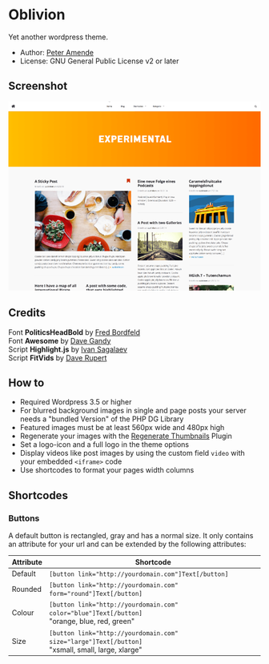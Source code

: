# Oblivion

Yet another wordpress theme.

* Author: [Peter Amende](http://zutrinken.com/)
* License: GNU General Public License v2 or later

## Screenshot

![preview](screenshot.png)

## Credits

Font **PoliticsHeadBold** by [Fred Bordfeld](http://kaklotter.de/)  
Font **Awesome** by [Dave Gandy](https://github.com/FortAwesome/Font-Awesome)  
Script **Highlight.js** by [Ivan Sagalaev](https://github.com/isagalaev/highlight.js)  
Script **FitVids** by [Dave Rupert](https://github.com/davatron5000/FitVids.js)  

## How to

* Required Wordpress 3.5 or higher
* For blurred background images in single and page posts your server needs a "bundled Version" of the PHP DG Library
* Featured images must be at least 560px wide and 480px high
* Regenerate your images with the [Regenerate Thumbnails](http://wordpress.org/plugins/regenerate-thumbnails/) Plugin
* Set a logo-icon and a full logo in the theme options
* Display videos like post images by using the custom field ```video``` with your embedded ```<iframe>``` code
* Use shortcodes to format your pages width columns

## Shortcodes

### Buttons

A default button is rectangled, gray and has a normal size. It only contains an attribute for your url and can be extended by the following attributes:

| Attribute | Shortcode |
| --- | --- |
| Default | ````[button link="http://yourdomain.com"]Text[/button]```` |
| Rounded | ````[button link="http://yourdomain.com" form="round"]Text[/button]```` |
| Colour | ````[button link="http://yourdomain.com" color="blue"]Text[/button]````<br />"orange, blue, red, green" |
| Size | ````[button link="http://yourdomain.com" size="large"]Text[/button]````<br />"xsmall, small, large, xlarge" |
